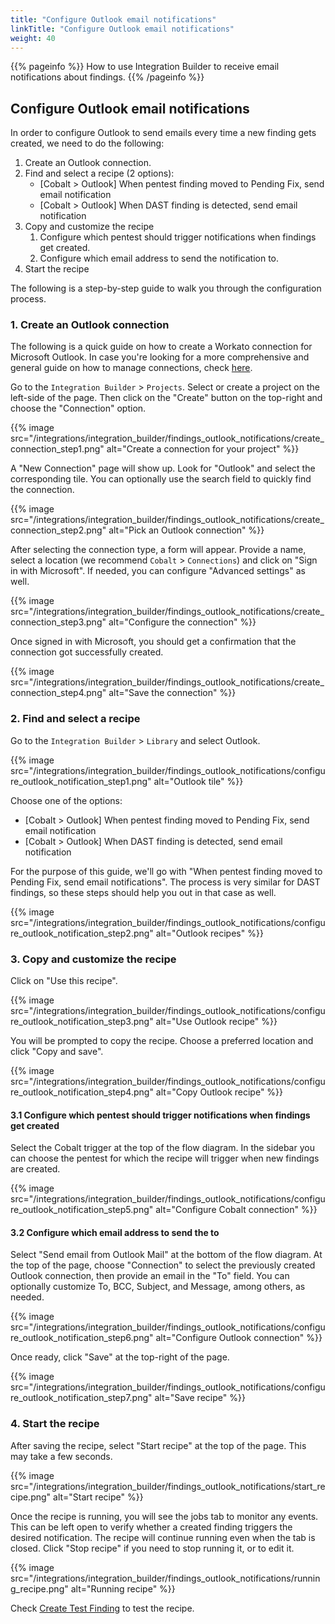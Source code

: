 ```yaml
---
title: "Configure Outlook email notifications"
linkTitle: "Configure Outlook email notifications"
weight: 40
---
```


{{% pageinfo %}}
How to use Integration Builder to receive email notifications about findings.
{{% /pageinfo %}}

## Configure Outlook email notifications

In order to configure Outlook to send emails every time a new finding gets created, we need to do the following:

1. Create an Outlook connection.
2. Find and select a recipe (2 options):
    - [Cobalt > Outlook] When pentest finding moved to Pending Fix, send email notification
    - [Cobalt > Outlook] When DAST finding is detected, send email notification
3. Copy and customize the recipe
    1. Configure which pentest should trigger notifications when findings get created.
    2. Configure which email address to send the notification to.
4. Start the recipe

The following is a step-by-step guide to walk you through the configuration process.

### 1. Create an Outlook connection

The following is a quick guide on how to create a Workato connection for Microsoft Outlook.
In case you're looking for a more comprehensive and general guide on how to manage connections, check [here](/integrations/integrationbuilder/connect-your-applications/).

Go to the `Integration Builder` > `Projects`. Select or create a project on the left-side of the page. Then click on the "Create" button on the top-right and choose the "Connection" option.

{{% image src="/integrations/integration_builder/findings_outlook_notifications/create_connection_step1.png" alt="Create a connection for your project" %}}

A "New Connection" page will show up. Look for "Outlook" and select the corresponding tile. You can optionally use the search field to quickly find the connection.

{{% image src="/integrations/integration_builder/findings_outlook_notifications/create_connection_step2.png" alt="Pick an Outlook connection" %}}

After selecting the connection type, a form will appear. Provide a name, select a location (we recommend `Cobalt` > `Connections`) and click on "Sign in with Microsoft". If needed, you can configure "Advanced settings" as well.

{{% image src="/integrations/integration_builder/findings_outlook_notifications/create_connection_step3.png" alt="Configure the connection" %}}

Once signed in with Microsoft, you should get a confirmation that the connection got successfully created.

{{% image src="/integrations/integration_builder/findings_outlook_notifications/create_connection_step4.png" alt="Save the connection" %}}

### 2. Find and select a recipe

Go to the `Integration Builder` > `Library` and select Outlook.

{{% image src="/integrations/integration_builder/findings_outlook_notifications/configure_outlook_notification_step1.png" alt="Outlook tile" %}}

Choose one of the options:
  - [Cobalt > Outlook] When pentest finding moved to Pending Fix, send email notification
  - [Cobalt > Outlook] When DAST finding is detected, send email notification

For the purpose of this guide, we'll go with "When pentest finding moved to Pending Fix, send email notifications". The process is very similar for DAST findings, so these steps should help you out in that case as well.

{{% image src="/integrations/integration_builder/findings_outlook_notifications/configure_outlook_notification_step2.png" alt="Outlook recipes" %}}

### 3. Copy and customize the recipe

Click on "Use this recipe".

{{% image src="/integrations/integration_builder/findings_outlook_notifications/configure_outlook_notification_step3.png" alt="Use Outlook recipe" %}}

You will be prompted to copy the recipe. Choose a preferred location and click "Copy and save".

{{% image src="/integrations/integration_builder/findings_outlook_notifications/configure_outlook_notification_step4.png" alt="Copy Outlook recipe" %}}

#### 3.1 Configure which pentest should trigger notifications when findings get created

Select the Cobalt trigger at the top of the flow diagram. In the sidebar you can choose the pentest for which the recipe will trigger when new findings are created.

{{% image src="/integrations/integration_builder/findings_outlook_notifications/configure_outlook_notification_step5.png" alt="Configure Cobalt connection" %}}

#### 3.2 Configure which email address to send the to

Select "Send email from Outlook Mail" at the bottom of the flow diagram. At the top of the page, choose "Connection" to select the previously created Outlook connection, then provide an email in the "To" field. You can optionally customize To, BCC, Subject, and Message, among others, as needed.

{{% image src="/integrations/integration_builder/findings_outlook_notifications/configure_outlook_notification_step6.png" alt="Configure Outlook connection" %}}

Once ready, click "Save" at the top-right of the page.

{{% image src="/integrations/integration_builder/findings_outlook_notifications/configure_outlook_notification_step7.png" alt="Save recipe" %}}

### 4. Start the recipe

After saving the recipe, select "Start recipe" at the top of the page. This may take a few seconds.

{{% image src="/integrations/integration_builder/findings_outlook_notifications/start_recipe.png" alt="Start recipe" %}}

Once the recipe is running, you will see the jobs tab to monitor any events. This can be left open to verify whether a created finding triggers the desired notification.
The recipe will continue running even when the tab is closed. Click "Stop recipe" if you need to stop running it, or to edit it.

{{% image src="/integrations/integration_builder/findings_outlook_notifications/running_recipe.png" alt="Running recipe" %}}

Check [Create Test Finding](/integrations/development/create-test-finding/) to test the recipe.